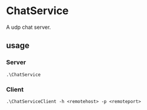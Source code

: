 # ChatService
A udp chat server.

## usage

### Server 
``` batch
.\ChatService
```

### Client
```
.\ChatServiceClient -h <remotehost> -p <remoteport>
```
